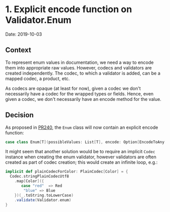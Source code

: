 # 1. Explicit encode function on Validator.Enum

Date: 2019-10-03

## Context

To represent enum values in documentation, we need a way to encode them into appropriate raw values. However,
codecs and validators are created independently. The codec, to which a validator is added, can be a mapped codec,
a product, etc. 

As codecs are opaque (at least for now), given a codec we don't necessarily have a codec for the wrapped types or 
fields. Hence, even given a codec, we don't necessarily have an encode method for the value.

## Decision

As proposed in [PR240](https://github.com/softwaremill/tapir/pull/240), the `Enum` class will now contain an explicit 
encode function:

```scala
case class Enum[T](possibleValues: List[T], encode: Option[EncodeToAny[T]])
```

It might seem that another solution would be to require an implicit `Codec` instance when creating the enum validator,
however validators are often created as part of codec creation; this would create an infinite loop, e.g.:

```scala
implicit def plainCodecForColor: PlainCodec[Color] = {
  Codec.stringPlainCodecUtf8
    .map[Color]({
       case "red"  => Red
        "blue" => Blue
    })(_.toString.toLowerCase)
    .validate(Validator.enum)
}
```

